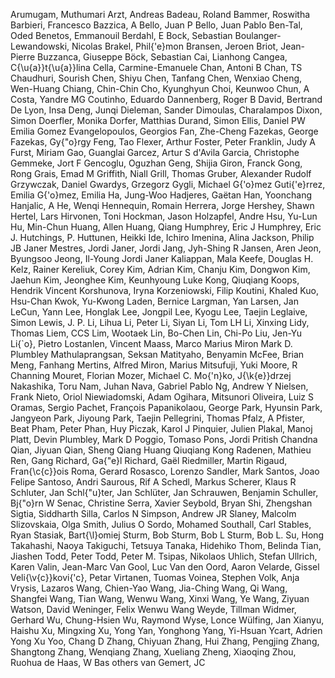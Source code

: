 Arumugam, Muthumari
Arzt, Andreas
Badeau, Roland
Bammer, Roswitha
Barbieri, Francesco
Bazzica, A
Bello, Juan P
Bello, Juan Pablo
Ben-Tal, Oded
Benetos, Emmanouil
Berdahl, E
Bock, Sebastian
Boulanger-Lewandowski, Nicolas
Brakel, Phil{\'e}mon
Bransen, Jeroen
Briot, Jean-Pierre
Buzzanca, Giuseppe
Böck, Sebastian
Cai, Lianhong
Cangea, C{\u{a}}t{\u{a}}lina
Cella, Carmine-Emanuele
Chan, Antoni B
Chan, TS
Chaudhuri, Sourish
Chen, Shiyu
Chen, Tanfang
Chen, Wenxiao
Cheng, Wen-Huang
Chiang, Chin-Chin
Cho, Kyunghyun
Choi, Keunwoo
Chun, A
Costa, Yandre MG
Coutinho, Eduardo
Dannenberg, Roger B
David, Bertrand
De Lyon, Insa
Deng, Junqi
Dieleman, Sander
Dimoulas, Charalampos
Dixon, Simon
Doerfler, Monika
Dorfer, Matthias
Durand, Simon
Ellis, Daniel PW
Emilia Gomez
Evangelopoulos, Georgios
Fan, Zhe-Cheng
Fazekas, George
Fazekas, Gy{\"o}rgy
Feng, Tao
Flexer, Arthur
Foster, Peter
Franklin, Judy A
Furst, Miriam
Gao, Guanglai
Garcez, Artur S d'Avila
Garcia, Christophe
Gemmeke, Jort F
Gencoglu, Oguzhan
Geng, Shijia
Giron, Franck
Gong, Rong
Grais, Emad M
Griffith, Niall
Grill, Thomas
Gruber, Alexander Rudolf
Grzywczak, Daniel
Gwardys, Grzegorz
Gygli, Michael
G{\'o}mez Guti{\'e}rrez, Emilia
G{\'o}mez, Emilia
Ha, Jung-Woo
Hadjeres, Gaëtan
Han, Yoonchang
Hanjalic, A
He, Wenqi
Hennequin, Romain
Herrera, Jorge
Hershey, Shawn
Hertel, Lars
Hirvonen, Toni
Hockman, Jason
Holzapfel, Andre
Hsu, Yu-Lun
Hu, Min-Chun
Huang, Allen
Huang, Qiang
Humphrey, Eric J
Humphrey, Eric J.
Hutchings, P.
Huttunen, Heikki
Ide, Ichiro
Imenina, Alina
Jackson, Philip JB
Janer Mestres, Jordi
Janer, Jordi
Jang, Jyh-Shing R
Jansen, Aren
Jeon, Byungsoo
Jeong, Il-Young
Jordi Janer
Kaliappan, Mala
Keefe, Douglas H.
Kelz, Rainer
Kereliuk, Corey
Kim, Adrian
Kim, Chanju
Kim, Dongwon
Kim, Jaehun
Kim, Jeonghee
Kim, Keunhyoung Luke
Kong, Qiuqiang
Koops, Hendrik Vincent
Korshunova, Iryna
Korzeniowski, Filip
Koutini, Khaled
Kuo, Hsu-Chan
Kwok, Yu-Kwong
Laden, Bernice
Largman, Yan
Larsen, Jan
LeCun, Yann
Lee, Honglak
Lee, Jongpil
Lee, Kyogu
Lee, Taejin
Leglaive, Simon
Lewis, J. P.
Li, Lihua
Li, Peter
Li, Siyan
Li, Tom LH
Li, Xinxing
Lidy, Thomas
Liem, CCS
Lim, Wootaek
Lin, Bo-Chen
Lin, Chi-Po
Liu, Jen-Yu
Li{\`o}, Pietro
Lostanlen, Vincent
Maass, Marco
Marius Miron
Mark D. Plumbley
Mathulaprangsan, Seksan
Matityaho, Benyamin
McFee, Brian
Meng, Fanhang
Mertins, Alfred
Miron, Marius
Mitsufuji, Yuki
Moore, R Channing
Mouret, Florian
Mozer, Michael C.
Mo{\'n}ko, J{\k{e}}drzej
Nakashika, Toru
Nam, Juhan
Nava, Gabriel Pablo
Ng, Andrew Y
Nielsen, Frank
Nieto, Oriol
Niewiadomski, Adam
Ogihara, Mitsunori
Oliveira, Luiz S
Oramas, Sergio
Pachet, François
Papanikolaou, George
Park, Hyunsin
Park, Jangyeon
Park, Jiyoung
Park, Taejin
Pellegrini, Thomas
Pfalz, A
Pfister, Beat
Pham, Peter
Phan, Huy
Piczak, Karol J
Pinquier, Julien
Plakal, Manoj
Platt, Devin
Plumbley, Mark D
Poggio, Tomaso
Pons, Jordi
Pritish Chandna
Qian, Jiyuan
Qian, Sheng
Qiang Huang
Qiuqiang Kong
Radenen, Mathieu
Ren, Gang
Richard, Ga{\"e}l
Richard, Gaël
Riedmiller, Martin
Rigaud, Fran{\c{c}}ois
Roma, Gerard
Rosasco, Lorenzo
Sandler, Mark
Santos, Joao Felipe
Santoso, Andri
Saurous, Rif A
Schedl, Markus
Scherer, Klaus R
Schluter, Jan
Schl{\"u}ter, Jan
Schlüter, Jan
Schrauwen, Benjamin
Schuller, Bj{\"o}rn W
Senac, Christine
Serra, Xavier
Seybold, Bryan
Shi, Zhengshan
Sigtia, Siddharth
Silla, Carlos N
Simpson, Andrew JR
Slaney, Malcolm
Slizovskaia, Olga
Smith, Julius O
Sordo, Mohamed
Southall, Carl
Stables, Ryan
Stasiak, Bart{\l}omiej
Sturm, Bob
Sturm, Bob L
Sturm, Bob L.
Su, Hong
Takahashi, Naoya
Takiguchi, Tetsuya
Tanaka, Hidehiko
Thom, Belinda
Tian, Jiashen
Todd, Peter
Todd, Peter M.
Tsipas, Nikolaos
Uhlich, Stefan
Ullrich, Karen
Valin, Jean-Marc
Van Gool, Luc
Van den Oord, Aaron
Velarde, Gissel
Veli{\v{c}}kovi{\'c}, Petar
Virtanen, Tuomas
Voinea, Stephen
Volk, Anja
Vrysis, Lazaros
Wang, Chien-Yao
Wang, Jia-Ching
Wang, Qi
Wang, Shangfei
Wang, Tian
Wang, Wenwu
Wang, Xinxi
Wang, Ye
Wang, Ziyuan
Watson, David
Weninger, Felix
Wenwu Wang
Weyde, Tillman
Widmer, Gerhard
Wu, Chung-Hsien
Wu, Raymond
Wyse, Lonce
Wülfing, Jan
Xianyu, Haishu
Xu, Mingxing
Xu, Yong
Yan, Yonghong
Yang, Yi-Hsuan
Ycart, Adrien
Yong Xu
Yoo, Chang D
Zhang, Chiyuan
Zhang, Hui
Zhang, Pengjing
Zhang, Shangtong
Zhang, Wenqiang
Zhang, Xueliang
Zheng, Xiaoqing
Zhou, Ruohua
de Haas, W Bas
others
van Gemert, JC
